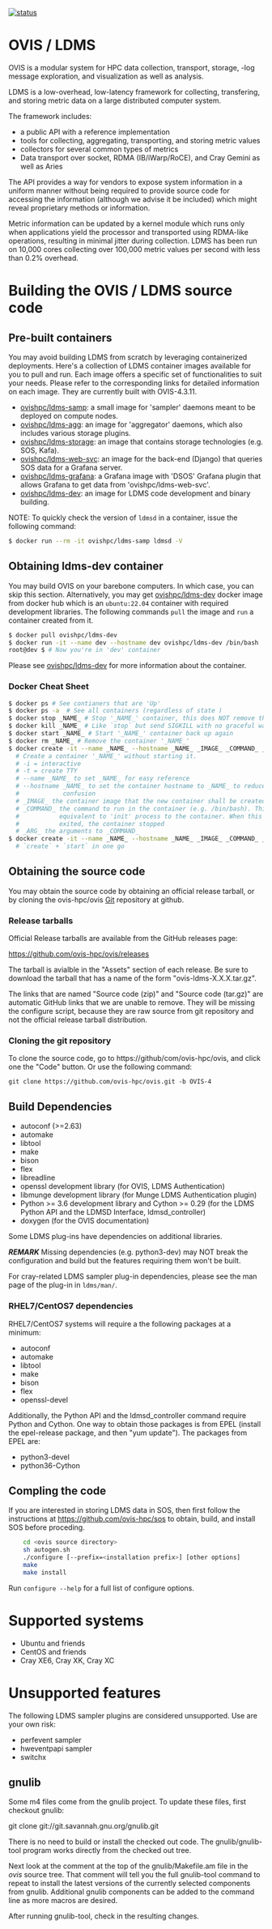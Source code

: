 [![status](https://img.shields.io/endpoint?url=https://raw.githubusercontent.com/ldms-test/weekly-report/master/status.json)](https://github.com/ldms-test/weekly-report/blob/master/summary.md)

# OVIS / LDMS

OVIS is a modular system for HPC data collection, transport, storage,
-log message exploration, and visualization as well as analysis.

LDMS is a low-overhead, low-latency framework for collecting, transfering, and storing
metric data on a large distributed computer system.

The framework includes:

* a public API with a reference implementation
* tools for collecting, aggregating, transporting, and storing metric values
* collectors for several common types of metrics
* Data transport over socket, RDMA (IB/iWarp/RoCE), and Cray Gemini as well as Aries

The API provides a way for vendors to expose system information in a uniform manner without
being required to provide source code for accessing the information (although we advise it be included)
which might reveal proprietary methods or information.

Metric information can be updated by a kernel module which runs only when
applications yield the processor and transported using RDMA-like operations, resulting in
minimal jitter during collection. LDMS has been run on 10,000 cores collecting
over 100,000 metric values per second with less than 0.2% overhead.

# Building the OVIS / LDMS source code

## Pre-built containers

You may avoid building LDMS from scratch by leveraging containerized
deployments. Here's a collection of LDMS container images available for you to
pull and run. Each image offers a specific set of functionalities to suit your
needs. Please refer to the corresponding links for detailed information on each
image. They are currently built with OVIS-4.3.11.

- [ovishpc/ldms-samp](https://hub.docker.com/r/ovishpc/ldms-samp):
  a small image for 'sampler' daemons meant to be deployed on compute nodes.
- [ovishpc/ldms-agg](https://hub.docker.com/r/ovishpc/ldms-agg):
  an image for 'aggregator' daemons, which also includes various storage plugins.
- [ovishpc/ldms-storage](https://hub.docker.com/r/ovishpc/ldms-storage):
  an image that contains storage technologies (e.g. SOS, Kafa).
- [ovishpc/ldms-web-svc](https://hub.docker.com/r/ovishpc/ldms-web-svc):
  an image for the back-end (Django) that queries SOS data for a Grafana server.
- [ovishpc/ldms-grafana](https://hub.docker.com/r/ovishpc/ldms-grafana):
  a Grafana image with 'DSOS' Grafana plugin that allows Grafana to get data
  from 'ovishpc/ldms-web-svc'.
- [ovishpc/ldms-dev](https://hub.docker.com/r/ovishpc/ldms-dev):
  an image for LDMS code development and binary building.

NOTE: To quickly check the version of `ldmsd` in a container, issue the
following command:
```sh
$ docker run --rm -it ovishpc/ldms-samp ldmsd -V
```


## Obtaining ldms-dev container

You may build OVIS on your barebone computers. In which case, you can skip this
section. Alternatively, you may get
[ovishpc/ldms-dev](https://hub.docker.com/r/ovishpc/ldms-dev) docker image from
docker hub which is an `ubuntu:22.04` container with required development
libraries. The following commands `pull` the image and `run` a container created
from it.

```sh
$ docker pull ovishpc/ldms-dev
$ docker run -it --name dev --hostname dev ovishpc/ldms-dev /bin/bash
root@dev $ # Now you're in 'dev' container
```

Please see [ovishpc/ldms-dev](https://hub.docker.com/r/ovishpc/ldms-dev) for
more information about the container.


### Docker Cheat Sheet
```sh
$ docker ps # See contianers that are 'Up'
$ docker ps -a  # See all containers (regardless of state )
$ docker stop _NAME_ # Stop '_NAME_' container, this does NOT remove the container
$ docker kill _NAME_ # Like `stop` but send SIGKILL with no graceful wait
$ docker start _NAME_ # Start '_NAME_' container back up again
$ docker rm _NAME_ # Remove the container '_NAME_'
$ docker create -it --name _NAME_ --hostname _NAME_ _IMAGE_ _COMMAND_ _ARG_
  # Create a container '_NAME_' without starting it.
  # -i = interactive
  # -t = create TTY
  # --name _NAME_ to set _NAME_ for easy reference
  # --hostname _NAME_ to set the container hostname to _NAME_ to reduce
  #            confusion
  # _IMAGE_ the container image that the new container shall be created from
  # _COMMAND_ the command to run in the container (e.g. /bin/bash). This is
  #           equivalent to 'init' process to the container. When this process
  #           exited, the container stopped
  # _ARG_ the arguments to _COMMAND_
$ docker create -it --name _NAME_ --hostname _NAME_ _IMAGE_ _COMMAND_ _ARG_
  # `create` + `start` in one go
```


## Obtaining the source code

You may obtain the source code by obtaining an official release tarball, or by
cloning the ovis-hpc/ovis [Git](http://git-scm.com/) repository at github.

### Release tarballs

Official Release tarballs are available from the GitHub releases page:

  https://github.com/ovis-hpc/ovis/releases

The tarball is avialble in the "Assets" section of each release. Be sure to
download the tarball that has a name of the form "ovis-ldms-X.X.X.tar.gz".

The links that are named "Source code (zip)" and "Source code (tar.gz)" are
automatic GitHub links that we are unable to remove. They will be missing the
configure script, because they are raw source from git repository and
not the official release tarball distribution.

### Cloning the git repository

To clone the source code, go to https://github/com/ovis-hpc/ovis, and click
one the "Code" button. Or use the following command:

```git clone https://github.com/ovis-hpc/ovis.git -b OVIS-4```

## Build Dependencies

* autoconf (>=2.63)
* automake
* libtool
* make
* bison
* flex
* libreadline
* openssl development library (for OVIS, LDMS Authentication)
* libmunge development library (for Munge LDMS Authentication plugin)
* Python >= 3.6 development library and Cython >= 0.29 (for the LDMS Python API and the LDMSD Interface, ldmsd_controller)
* doxygen (for the OVIS documentation)

Some LDMS plug-ins have dependencies on additional libraries.

***REMARK*** Missing dependencies (e.g. python3-dev) may NOT break the
configuration and build but the features requiring them won't be built.

For cray-related LDMS sampler plug-in dependencies, please see the man page of the
plug-in in `ldms/man/`.

### RHEL7/CentOS7 dependencies

RHEL7/CentOS7 systems will require a the following packages at a minimum:

* autoconf
* automake
* libtool
* make
* bison
* flex
* openssl-devel

Additionally, the Python API and the ldmsd_controller command require Python and Cython.
One way to obtain those packages is from EPEL (install the epel-release package, and
then "yum update"). The packages from EPEL are:

* python3-devel
* python36-Cython

## Compling the code

If you are interested in storing LDMS data in SOS, then first
follow the instructions at https://github.com/ovis-hpc/sos to obtain,
build, and install SOS before proceding.

```sh
	cd <ovis source directory>
	sh autogen.sh
	./configure [--prefix=<installation prefix>] [other options]
	make
	make install
```

Run ```configure --help``` for a full list of configure options.

# Supported systems

* Ubuntu and friends
* CentOS and friends
* Cray XE6, Cray XK, Cray XC

# Unsupported features

The following LDMS sampler plugins are considered unsupported. Use are your own risk:
* perfevent sampler
* hweventpapi sampler
* switchx

## gnulib

Some m4 files come from the gnulib project. To update these files, first checkout
gnulib:

  git clone git://git.savannah.gnu.org/gnulib.git

There is no need to build or install the checked out code. The gnulib/gnulib-tool
program works directly from the checked out tree.

Next look at the comment at the top of the gnulib/Makefile.am file in the _ovis_
source tree. That comment will tell you the full gnulib-tool command to repeat
to install the latest versions of the currently selected components from gnulib.
Additional gnulib components can be added to the command line as more macros are
desired.

After running gnulib-tool, check in the resulting changes.
